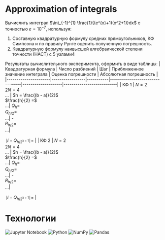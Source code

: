 # Approximation of integrals
Вычислить интеграл $\int_{-1}^{1} \frac{1}{(e^{x}+1)(x^2+1)}dx$ с точностью $ε = 10^{-7}$, используя:
1. Составную квадратурную формулу средних прямоугольников, КФ Симпсона и по правилу Рунге оценить полученную погрешность.
2. Квадратурную формулу наивысшей алгебраической степени точности (НАСТ) с 5 узлами4

Результаты вычислительного эксперимента, оформить в виде таблицы:
| Квадратурная формула | Число разбиений | Шаг       | Приближенное значение интеграла | Оценка погрешности | Абсолютная погрешность    |
|----------------------|-----------------|-----------|---------------------------------|--------------------|---------------------------|
| КФ 1                 | $N = 2$ <br> $2N = 4$ <br> ...  | $h = \frac{(b - a)}{2}$ <br> $\frac{h}{2} =$ <br> ...| $Q_{h} =$ <br> $Q_{h/2} =$ <br> ...| - <br> $R_{h/2} =$ <br> ...| <br><br> $\mid I - Q_{h/2^{k+1}}\mid =$ |
| КФ 2                 | $N = 2$ <br> $2N = 4$ <br> ...  | $h = \frac{(b - a)}{2}$ <br> $\frac{h}{2} =$ <br> ...| $Q_{h} =$ <br> $Q_{h/2} =$ <br> ...| - <br> $R_{h/2} =$ <br> ...| <br><br> $\mid I - Q_{h/2^{k+1}}\mid =$ |

# Технологии
![Jupyter Notebook](https://img.shields.io/badge/jupyter-%23FA0F00.svg?style=for-the-badge&logo=jupyter&logoColor=white)
![Python](https://img.shields.io/badge/Python-FFD43B?style=for-the-badge&logo=python&logoColor=blue) 
![NumPy](https://img.shields.io/badge/numpy-%23013243.svg?style=for-the-badge&logo=numpy&logoColor=white)
![Pandas](https://img.shields.io/badge/pandas-%23150458.svg?style=for-the-badge&logo=pandas&logoColor=white)
